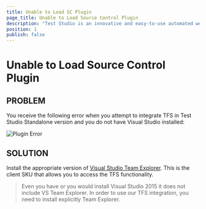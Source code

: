```yaml
---
title: Unable to Load SC Plugin
page_title: Unable to Load Source Control Plugin
description: "Test Studio is an innovative and easy-to-use automated web, WPF and load testing solution. Test Studio tests support essential technologies like ASP.NET AJAX, Silverlight, PHP and MVC. HTML5, Testing framework, functional testing, performance testing, load testing, exploratory testing, manual testing."
position: 1
publish: false
---
```


# Unable to Load Source Control Plugin

## PROBLEM

You receive the following error when you attempt to integrate TFS in Test Studio Standalone version and you do not have Visual Studio installed:

![Plugin Error][1]

## SOLUTION

Install the appropriate version of <a href="http://www.microsoft.com/en-us/download/details.aspx?id=40776" target="_blank">Visual Studio Team Explorer</a>. This is the client SKU that allows you to access the TFS functionality.

> Even you have or you would install Visual Studio 2015 it does not include VS Team Explorer. In order to use our TFS integration, you need to install explicitly Team Explorer.

[1]: /img/troubleshooting-guide/installation-problems-tg/unable-to-load-sc-plugin/fig1.png


